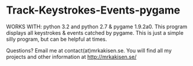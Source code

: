 # Track-Keystrokes-Events-pygame
WORKS WITH: python 3.2 and python 2.7 &amp; pygame 1.9.2a0. This program displays all keystrokes &amp; events catched by pygame. This is just a simple silly program, but can be helpful at times.

Questions? Email me at contact(at)mrkakisen.se. You will find all my projects and other information at http://mrkakisen.se/
